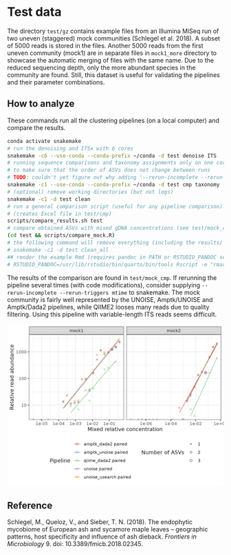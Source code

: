 # Test data

The directory `test/gz` contains example files from an Illumina MiSeq run of two uneven (staggered) mock communities (Schlegel et al. 2018). A subset of 5000 reads is stored in the files. Another 5000 reads from the first uneven community (mock1) are in separate files in `mock1_more` directory to showcase the automatic merging of files with the same name. Due to the reduced sequencing depth, only the more abundant species in the community are found. Still, this dataset is useful for validating the pipelines and their parameter combinations.

## How to analyze

These commands run all the clustering pipelines (on a local computer) and compare the results.

```sh
conda activate snakemake
# run the denoising and ITSx with 6 cores
snakemake -c6 --use-conda --conda-prefix ~/conda -d test denoise ITS
# running sequence comparisons and taxonomy assignments only on one core
# to make sure that the order of ASVs does not change between runs
# TODO: couldn't yet figure out why adding '--rerun-incomplete --rerun-triggers mtime' is necessary
snakemake -c1 --use-conda --conda-prefix ~/conda -d test cmp taxonomy --rerun-incomplete --rerun-triggers mtime
# (optional) remove working directories (but not logs)
snakemake -c1 -d test clean
# run a general comparison script (useful for any pipeline comparison)
# (creates Excel file in test/cmp)
scripts/compare_results.sh test
# compare obtained ASVs with mixed gDNA concentrations (see test/mock_cmp/...)
(cd test && scripts/compare_mock.R)
# the following command will remove everything (including the results/ directory)
# snakemake -c1 -d test clean_all
## render the example Rmd (requires pandoc in PATH or RSTUDIO_PANDOC set, here for Ubuntu)
# RSTUDIO_PANDOC=/usr/lib/rstudio/bin/quarto/bin/tools Rscript -e "rmarkdown::render('test/R_example/example.Rmd', 'github_document')"
```

The results of the comparison are found in `test/mock_cmp`. If rerunning the pipeline several times (with code modifications), consider supplying `--rerun-incomplete --rerun-triggers mtime` to snakemake. The mock community is fairly well represented by the UNOISE, Amptk/UNOISE and Amptk/Dada2 pipelines, while QIIME2 looses many reads due to quality filtering. Using this pipeline with variable-length ITS reads seems difficult.

![mock comparison](mock_cmp/ITS__ITS3-KYO2...ITS4/mock.png)


## Reference

Schlegel, M., Queloz, V., and Sieber, T. N. (2018). The endophytic mycobiome of European ash and sycamore maple leaves – geographic patterns, host specificity and influence of ash dieback. *Frontiers in Microbiology* 9. doi: 10.3389/fmicb.2018.02345.

